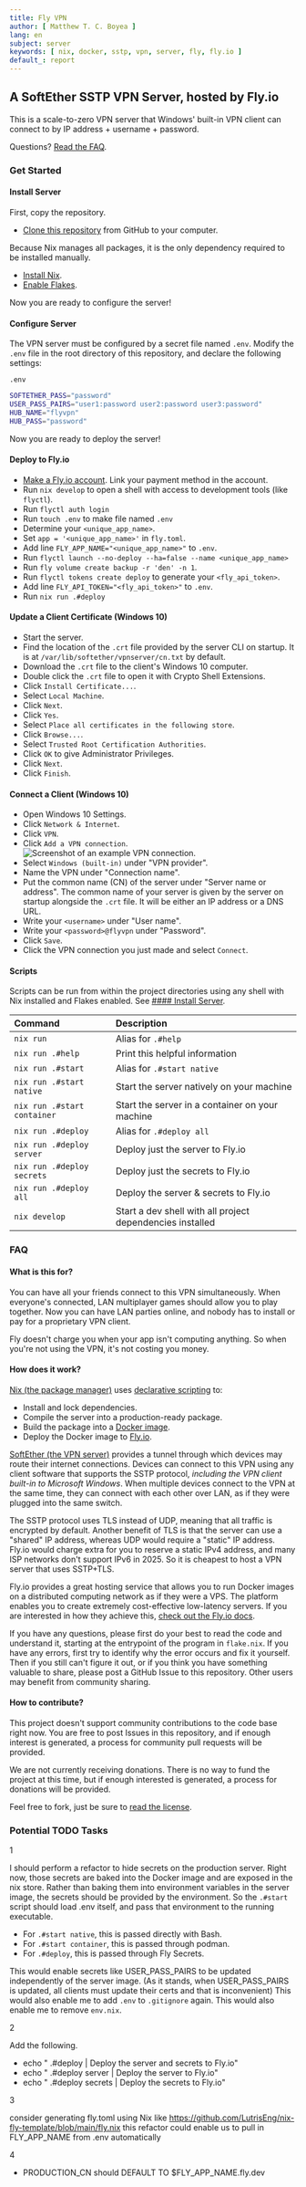 ```yaml
---
title: Fly VPN
author: [ Matthew T. C. Boyea ]
lang: en
subject: server
keywords: [ nix, docker, sstp, vpn, server, fly, fly.io ]
default_: report
---
```

## A SoftEther SSTP VPN Server, hosted by Fly.io

This is a scale-to-zero VPN server that Windows' built-in VPN client can connect to by IP address + username + password.

Questions? [Read the FAQ](#faq).

### Get Started

#### Install Server

First, copy the repository.

- [Clone this repository](https://docs.github.com/en/repositories/creating-and-managing-repositories/cloning-a-repository) from GitHub to your computer.

Because Nix manages all packages, it is the only dependency required to be installed manually.

- [Install Nix](https://nixos.org/download/).
- [Enable Flakes](https://nixos.wiki/wiki/Flakes).

Now you are ready to configure the server!

#### Configure Server

The VPN server must be configured by a secret file named `.env`. Modify the `.env` file in the root directory of this repository, and declare the following settings:

`.env`

```sh
SOFTETHER_PASS="password"
USER_PASS_PAIRS="user1:password user2:password user3:password"
HUB_NAME="flyvpn"
HUB_PASS="password"
```

Now you are ready to deploy the server!

#### Deploy to Fly.io

- [Make a Fly.io account](https://fly.io/dashboard). Link your payment method in the account.
- Run `nix develop` to open a shell with access to development tools (like `flyctl`).
- Run `flyctl auth login`
- Run `touch .env` to make file named `.env`
- Determine your `<unique_app_name>`.
- Set `app = '<unique_app_name>'` in `fly.toml`.
- Add line `FLY_APP_NAME="<unique_app_name>"` to `.env`.
- Run `flyctl launch --no-deploy --ha=false --name <unique_app_name>`
- Run `fly volume create backup -r 'den' -n 1`.
- Run `flyctl tokens create deploy` to generate your `<fly_api_token>`.
- Add line `FLY_API_TOKEN="<fly_api_token>"` to `.env`.
- Run `nix run .#deploy`

#### Update a Client Certificate (Windows 10)

- Start the server.
- Find the location of the `.crt` file provided by the server CLI on startup. It is at `/var/lib/softether/vpnserver/cn.txt` by default.
- Download the `.crt` file to the client's Windows 10 computer.
- Double click the `.crt` file to open it with Crypto Shell Extensions.
- Click `Install Certificate...`.
- Select `Local Machine`.
- Click `Next`.
- Click `Yes`.
- Select `Place all certificates in the following store`.
- Click `Browse...`.
- Select `Trusted Root Certification Authorities`.
- Click `OK` to give Administrator Privileges.
- Click `Next`.
- Click `Finish`.

#### Connect a Client (Windows 10)

- Open Windows 10 Settings.
- Click `Network & Internet`.
- Click `VPN`.
- Click `Add a VPN connection`.
  ![Screenshot of an example VPN connection.](docs/screenshots/windows-10-add-a-vpn-connection.png)
- Select `Windows (built-in)` under "VPN provider".
- Name the VPN under "Connection name".
- Put the common name (CN) of the server under "Server name or address". The common name of your server is given by the server on startup alongside the `.crt` file. It will be either an IP address or a DNS URL.
- Write your `<username>` under "User name".
- Write your `<password>@flyvpn` under "Password".
- Click `Save`.
- Click the VPN connection you just made and select `Connect`.

#### Scripts

Scripts can be run from within the project directories using any shell with Nix installed and Flakes enabled.
See [#### Install Server](#install-server).

| Command                     | Description |
|:--- |:--- |
| `nix run`                   | Alias for `.#help` |
| `nix run .#help`            | Print this helpful information |
| `nix run .#start`           | Alias for `.#start native` |
| `nix run .#start native`    | Start the server natively on your machine |
| `nix run .#start container` | Start the server in a container on your machine |
| `nix run .#deploy`          | Alias for `.#deploy all` |
| `nix run .#deploy server`   | Deploy just the server to Fly.io |
| `nix run .#deploy secrets`  | Deploy just the secrets to Fly.io |
| `nix run .#deploy all`      | Deploy the server & secrets to Fly.io |
| `nix develop`               | Start a dev shell with all project dependencies installed |

### FAQ

#### What is this for?

You can have all your friends connect to this VPN simultaneously.
When everyone's connected, LAN multiplayer games should allow you to play together.
Now you can have LAN parties online, and nobody has to install or pay for a proprietary VPN client.

Fly doesn't charge you when your app isn't computing anything.
So when you're not using the VPN, it's not costing you money.

#### How does it work?

[Nix (the package manager)](https://nixos.org/) uses [declarative scripting](https://en.wikipedia.org/wiki/Declarative_programming) to:

- Install and lock dependencies.
- Compile the server into a production-ready package.
- Build the package into a [Docker image](https://docs.docker.com/get-started/docker-concepts/the-basics/what-is-an-image/).
- Deploy the Docker image to [Fly.io](https://fly.io/).

[SoftEther (the VPN server)](https://www.softether.org/) provides a tunnel through which devices may route their internet connections.
Devices can connect to this VPN using any client software that supports the SSTP protocol, *including the VPN client built-in to Microsoft Windows*.
When multiple devices connect to the VPN at the same time, they can connect with each other over LAN, as if they were plugged into the same switch.

The SSTP protocol uses TLS instead of UDP, meaning that all traffic is encrypted by default.
Another benefit of TLS is that the server can use a "shared" IP address, whereas UDP would require a "static" IP address.
Fly.io would charge extra for you to reserve a static IPv4 address, and many ISP networks don't support IPv6 in 2025.
So it is cheapest to host a VPN server that uses SSTP+TLS.

Fly.io provides a great hosting service that allows you to run Docker images on a distributed computing network as if they were a VPS.
The platform enables you to create extremely cost-effective low-latency servers.
If you are interested in how they achieve this, [check out the Fly.io docs](https://fly.io/docs/reference/architecture/).

If you have any questions, please first do your best to read the code and understand it, starting at the entrypoint of the program in `flake.nix`.
If you have any errors, first try to identify why the error occurs and fix it yourself.
Then if you still can't figure it out, or if you think you have something valuable to share, please post a GitHub Issue to this repository.
Other users may benefit from community sharing.

#### How to contribute?

This project doesn't support community contributions to the code base right now.
You are free to post Issues in this repository, and if enough interest is generated, a process for community pull requests will be provided.

We are not currently receiving donations.
There is no way to fund the project at this time, but if enough interested is generated, a process for donations will be provided.

Feel free to fork, just be sure to [read the license](./LICENSE.md).

### Potential TODO Tasks

1

I should perform a refactor to hide secrets on the production server.
Right now, those secrets are baked into the Docker image and are exposed in the nix store.
Rather than baking them into environment variables in the server image, the secrets should be provided by the environment.
So the `.#start` script should load .env itself, and pass that environment to the running executable.

- For `.#start native`, this is passed directly with Bash.
- For `.#start container`, this is passed through podman.
- For `.#deploy`, this is passed through Fly Secrets.

This would enable secrets like USER_PASS_PAIRS to be updated independently of the server image.
(As it stands, when USER_PASS_PAIRS is updated, all clients must update their certs and that is inconvenient)
This would also enable me to add `.env` to `.gitignore` again.
This would also enable me to remove `env.nix`.

2

Add the following.

- echo "  .#deploy | Deploy the server and secrets to Fly.io"
- echo "  .#deploy server | Deploy the server to Fly.io"
- echo "  .#deploy secrets | Deploy the secrets to Fly.io"

3

consider generating fly.toml using Nix like https://github.com/LutrisEng/nix-fly-template/blob/main/fly.nix
this refactor could enable us to pull in FLY_APP_NAME from .env automatically

4

- PRODUCTION_CN should DEFAULT TO $FLY_APP_NAME.fly.dev
